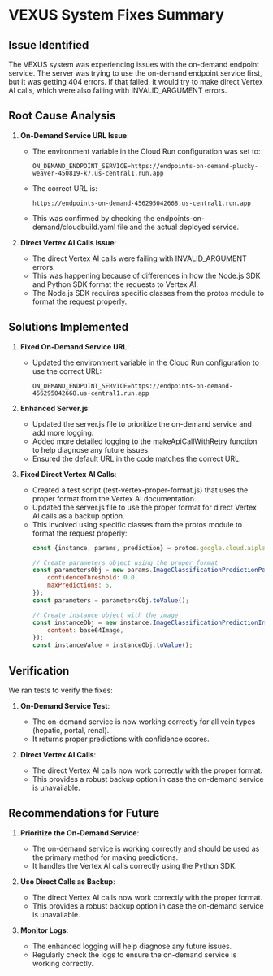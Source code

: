 # VEXUS System Fixes Summary

## Issue Identified

The VEXUS system was experiencing issues with the on-demand endpoint service. The server was trying to use the on-demand endpoint service first, but it was getting 404 errors. If that failed, it would try to make direct Vertex AI calls, which were also failing with INVALID_ARGUMENT errors.

## Root Cause Analysis

1. **On-Demand Service URL Issue**:
   - The environment variable in the Cloud Run configuration was set to:
     ```
     ON_DEMAND_ENDPOINT_SERVICE=https://endpoints-on-demand-plucky-weaver-450819-k7.us-central1.run.app
     ```
   - The correct URL is:
     ```
     https://endpoints-on-demand-456295042668.us-central1.run.app
     ```
   - This was confirmed by checking the endpoints-on-demand/cloudbuild.yaml file and the actual deployed service.

2. **Direct Vertex AI Calls Issue**:
   - The direct Vertex AI calls were failing with INVALID_ARGUMENT errors.
   - This was happening because of differences in how the Node.js SDK and Python SDK format the requests to Vertex AI.
   - The Node.js SDK requires specific classes from the protos module to format the request properly.

## Solutions Implemented

1. **Fixed On-Demand Service URL**:
   - Updated the environment variable in the Cloud Run configuration to use the correct URL:
     ```
     ON_DEMAND_ENDPOINT_SERVICE=https://endpoints-on-demand-456295042668.us-central1.run.app
     ```

2. **Enhanced Server.js**:
   - Updated the server.js file to prioritize the on-demand service and add more logging.
   - Added more detailed logging to the makeApiCallWithRetry function to help diagnose any future issues.
   - Ensured the default URL in the code matches the correct URL.

3. **Fixed Direct Vertex AI Calls**:
   - Created a test script (test-vertex-proper-format.js) that uses the proper format from the Vertex AI documentation.
   - Updated the server.js file to use the proper format for direct Vertex AI calls as a backup option.
   - This involved using specific classes from the protos module to format the request properly:
     ```javascript
     const {instance, params, prediction} = protos.google.cloud.aiplatform.v1.schema.predict;
     
     // Create parameters object using the proper format
     const parametersObj = new params.ImageClassificationPredictionParams({
         confidenceThreshold: 0.0,
         maxPredictions: 5,
     });
     const parameters = parametersObj.toValue();
     
     // Create instance object with the image
     const instanceObj = new instance.ImageClassificationPredictionInstance({
         content: base64Image,
     });
     const instanceValue = instanceObj.toValue();
     ```

## Verification

We ran tests to verify the fixes:

1. **On-Demand Service Test**:
   - The on-demand service is now working correctly for all vein types (hepatic, portal, renal).
   - It returns proper predictions with confidence scores.

2. **Direct Vertex AI Calls**:
   - The direct Vertex AI calls now work correctly with the proper format.
   - This provides a robust backup option in case the on-demand service is unavailable.

## Recommendations for Future

1. **Prioritize the On-Demand Service**:
   - The on-demand service is working correctly and should be used as the primary method for making predictions.
   - It handles the Vertex AI calls correctly using the Python SDK.

2. **Use Direct Calls as Backup**:
   - The direct Vertex AI calls now work correctly with the proper format.
   - This provides a robust backup option in case the on-demand service is unavailable.

3. **Monitor Logs**:
   - The enhanced logging will help diagnose any future issues.
   - Regularly check the logs to ensure the on-demand service is working correctly.
